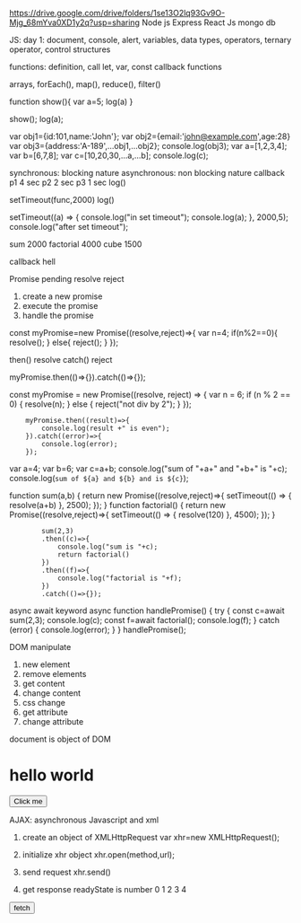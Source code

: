 https://drive.google.com/drive/folders/1se13O2lq93Gv9O-Mjg_68mYva0XD1y2q?usp=sharing
Node js
Express
React Js
mongo db


JS:
day 1:
document, console, alert, variables, data types,
operators, ternary operator, 
control structures

functions: definition, call
let, var, const
callback functions

arrays, forEach(), map(), reduce(), filter()

function show(){
	var a=5;
	log(a)
}

show();
log(a);

   var obj1={id:101,name:'John'};
       var obj2={email:'john@example.com',age:28}
       var obj3={address:'A-189',...obj1,...obj2};
        console.log(obj3);
        var a=[1,2,3,4];
        var b=[6,7,8];
        var c=[10,20,30,...a,...b];
        console.log(c);


synchronous: blocking nature
asynchronous: non blocking nature
callback
p1 4 sec
p2 2 sec
p3 1 sec
log()

setTimeout(func,2000)
log()

setTimeout((a) => {
        console.log("in set timeout");
        console.log(a);
    }, 2000,5);
    console.log("after set timeout");

sum 2000
factorial 4000
cube  1500


callback hell

Promise
pending
resolve
reject

1. create a new promise
2. execute the promise
3. handle the promise


const myPromise=new Promise((resolve,reject)=>{
	var n=4;
	if(n%2==0){
		resolve();
	}
   else{
		reject();
	}
}); 

then() resolve catch() reject

myPromise.then(()=>{}).catch(()=>{});




const myPromise = new Promise((resolve, reject) => {
            var n = 6;
            if (n % 2 == 0) {
                resolve(n);
            }
            else {
                reject("not div by 2");
            }
        });

        myPromise.then((result)=>{
            console.log(result +" is even");
        }).catch((error)=>{
            console.log(error);
        });




var a=4;
        var b=6;
        var c=a+b;
        console.log("sum of "+a+" and "+b+" is "+c);
        console.log(`sum of ${a} and ${b} and is ${c}`);

 

  function sum(a,b) {
                return new Promise((resolve,reject)=>{
                    setTimeout(() => {
                        resolve(a+b)
                    }, 2500);
                });
            }
            function factorial() {
                return new Promise((resolve,reject)=>{
                    setTimeout(() => {
                        resolve(120)
                    }, 4500);
                });
            }

            sum(2,3)
            .then((c)=>{
                console.log("sum is "+c);
                return factorial()
            })
            .then((f)=>{
                console.log("factorial is "+f);
            })
            .catch(()=>{});

async await keyword
async function handlePromise() {
                try {
                    const c=await sum(2,3);
                    console.log(c);
                    const f=await factorial();
                    console.log(f);
                } catch (error) {
                    console.log(error);
                }
            }
            handlePromise();




DOM manipulate

1. new element
2. remove elements
3. get content
4. change content
5. css change
6. get attribute
7. change attribute


document is object of DOM 


<h1 id="myhead">hello world</h1>
	<button type="button" onclick="get()">Click me</button>
	<script type="text/javascript">
		function get() {
			var h1=document.getElementById('myhead');
			console.log(h1.innerHTML);
			h1.innerHTML="bye";
		}	
  		
	</script>


<input type="password" id="passwordField">
	<input type="button" value="show" id="btn" onclick="show()">
	<script type="text/javascript">
		function show() {
			var btn=document.getElementById('btn');
			var passwordField=document.getElementById('passwordField');
			if (btn.getAttribute('value')=='show') {
				passwordField.setAttribute('type','text');
				btn.setAttribute('value','hide');
			} else {
				passwordField.setAttribute('type','password');
				btn.setAttribute('value','show');
			}
			
		}
  		
	</script>


if variable name is same as id of the element:

<input type="password" id="passwordField">
	<input type="button" value="show" id="btn" onclick="show()">
	<script type="text/javascript">
		function show() {
			if (btn.getAttribute('value')=='show') {
				passwordField.setAttribute('type','text');
				btn.setAttribute('value','hide');
			} else {
				passwordField.setAttribute('type','password');
				btn.setAttribute('value','show');
			}
			
		}
  		
	</script>


change css:
<input type="text" id="nameField" onkeyup="check()">
	<script type="text/javascript">
		
		function check() {
			if(document.getElementById('nameField').value.length>=3){
				document.getElementById('nameField').style.borderColor='green';
			}
			else{
				document.getElementById('nameField').style.borderColor='red';
			}
		}
  		
	</script>



create element:
<input type="button" id="btn" value="generate" onclick="generate()">
	<div id="container">

	</div>
	<script>
		function generate() {
			var h1=document.createElement('h1');
			h1.innerHTML='hello world';
			document.getElementById('container').appendChild(h1);
		}
	</script>



remove element:
<input type="button" id="btn" value="remove h1" onclick="remove()">
	<div id="container">
		<h1 id="head">Welcome</h1>
	</div>
	<script>
		function remove() {
			var container=document.getElementById('container');
			var head=document.getElementById('head');
			container.removeChild(head);
		}
	</script>


AJAX:
asynchronous Javascript and xml

1. create an object of XMLHttpRequest
	 var xhr=new XMLHttpRequest();

2. initialize xhr object
	 xhr.open(method,url);

3. send request
	xhr.send()

4. get response
readyState is number
   0 1 2 3 4




<input type="button" value="fetch" onclick="fetchData()">
	<script>
		function fetchData() {
			var xhr= new XMLHttpRequest();
			xhr.open('GET','https://jsonplaceholder.typicode.com/users');
			xhr.send();
			xhr.onreadystatechange=()=>{
				if (xhr.readyState==4 && xhr.status==200) {
					var data=JSON.parse(xhr.responseText);
					console.log(data);
				}
			}
			
		}
	</script>


fetch() api 



<input type="button" value="fetch" onclick="fetchData()">
	<script>
		async function fetchData() {
			try {
				const response=await fetch('https://jsonplaceholder.typicode.com/users');
				const data=await response.json();
				console.log(data);
			} catch (error) {
				console.log(error);
			}
			
			
		}
	</script>

Node js:
runtime environment

module: 

predefined modules: http , fs , path ,
user defined modules: .js
3rd party modules: dependencies

npm node package manager
npm install dependency-name
npm i name

root folder: index.js-> start , package.json  -> name, version, description, author, lice, dependencies
.env

npm init 

npm i dotenv 

require() function common js 
import statement es  

nodemon cli


3rd party module
local: functions and properties
global : cli 

-s save 
npm i module-name -g 



express 
npm i express -s 

import express from 'express';
import 'dotenv/config';
import {StatusCodes} from 'http-status-codes';

const app=express();
app.use(express.json());
app.get('/',(request,response)=>{
    response.send("hello");
});

// app.get('/sum/:a/:b',(request,response)=>{
//     var x=request.params.a;
//     var y=request.params.b;
//     var z=x+y;
//     response.status(StatusCodes.OK).send({sum:z});
// });

app.post('/sum',(request,response)=>{
    console.log(request.body);
    var x=request.body.a;
    var y=request.body.b;
    var z=x+y;
    response.status(StatusCodes.OK).send({sum:z});
});


app.listen(process.env.PORT,()=>{
    console.log(`Server listening on port ${process.env.PORT}`);
})

























